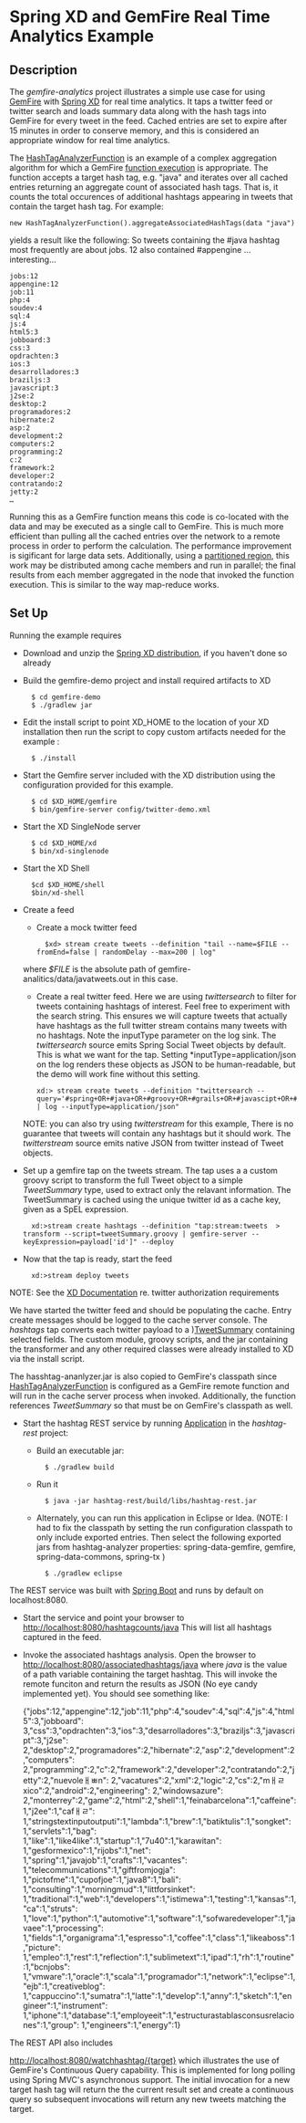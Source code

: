 Spring XD and GemFire Real Time Analytics Example
=

Description
---
The _gemfire-analytics_ project illustrates a simple use case for using [GemFire](http://www.gopivotal.com/pivotal-products/data/pivotal-gemfire) with [Spring XD](http://projects.spring.io/spring-xd/) for real time analytics. It taps a twitter feed or twitter search and loads summary data along with the hash tags into GemFire for every tweet in the feed. Cached entries are set to expire after 15 minutes in order to conserve memory, and this is considered an appropriate window for real time analytics.

The [HashTagAnalyzerFunction](https://github.com/dturanski/SpringOne2013/blob/master/gemfire-demo/hashtag-analyzer/src/main/java/org/springframework/xd/demo/gemfire/function/HashTagAnalyzerFunction.java) is an example of a complex aggregation algorithm for which a GemFire [function execution](http://pubs.vmware.com/vfabric53/topic/com.vmware.vfabric.gemfire.7.0/developing/function_exec/chapter_overview.html) is appropriate. The function accepts a target hash tag, e.g. "java" and iterates over all cached entries returning an aggregate count of associated hash tags. That is, it counts the total occurences of additional hashtags appearing in tweets that contain the target hash tag. For example: 

	new HashTagAnalyzerFunction().aggregateAssociatedHashTags(data "java") 

yields a result like the following: So tweets containing the #java hashtag most frequently are about jobs. 12 also contained #appengine … interesting…
	
	jobs:12
	appengine:12
	job:11
	php:4
	soudev:4
	sql:4
	js:4
	html5:3
	jobboard:3
	css:3
	opdrachten:3
	ios:3
	desarrolladores:3
	braziljs:3
	javascript:3
	j2se:2
	desktop:2
	programadores:2
	hibernate:2
	asp:2
	development:2
	computers:2
	programming:2
	c:2
	framework:2
	developer:2
	contratando:2
	jetty:2
	…
	
Running this as a GemFire function means this code is co-located with the data and may be executed as a single call to GemFire. This is much more efficient than pulling all the cached entries over the network to a remote process in order to perform the calculation. The performance improvement is sigificant for large data sets. Additionally, using a [partitioned region](http://pubs.vmware.com/vfabric53/topic/com.vmware.vfabric.gemfire.7.0/developing/partitioned_regions/how_partitioning_works.html), this work may be distributed among cache members and run in parallel; the final results from each member aggregated in the node that invoked the function execution. This is similar to the way map-reduce works. 


Set Up
----

Running the example requires

* Download and unzip the [Spring XD distribution](http://repo.spring.io/simple/libs-milestone-local/org/springframework/xd/spring-xd/1.0.0.M4/spring-xd-1.0.0.M4-dist.zip), if you haven't done so already

* Build the gemfire-demo project and install required artifacts to XD

		$ cd gemfire-demo
		$ ./gradlew jar

* Edit the install script to point XD_HOME to the location of your XD installation then run the script to copy custom artifacts needed for the example :

		$ ./install

* Start the Gemfire server included with the XD distribution using the configuration provided for this example.

     	$ cd $XD_HOME/gemfire
     	$ bin/gemfire-server config/twitter-demo.xml

* Start the XD SingleNode server

		$ cd $XD_HOME/xd
		$ bin/xd-singlenode 
		
* Start the XD Shell
		
		$cd $XD_HOME/shell
		$bin/xd-shell

* Create a feed
	* Create a mock twitter feed

			$xd> stream create tweets --definition "tail --name=$FILE --fromEnd=false | randomDelay --max=200 | log"
			
     where _$FILE_ is the absolute path of gemfire-analitics/data/javatweets.out in this case.

		
    *	Create a real twitter feed. Here we are using *twittersearch* to filter for tweets containing hashtags of interest. Feel free to experiment with the search string. This ensures we will capture tweets that actually have hashtags as the full twitter stream contains many tweets with no hashtags.  Note the inputType parameter on the log sink. The *twittersearch* source emits Spring Social Tweet objects by default. This is what we want for the tap. Setting *inputType=application/json on the log renders these objects as JSON to be human-readable, but the demo will work fine without this setting.
	
			xd:> stream create tweets --definition "twittersearch --query='#spring+OR+#java+OR+#groovy+OR+#grails+OR+#javascipt+OR+#s12gx' | log --inputType=application/json"
			
	NOTE: you can also try using *twitterstream* for this example, There is no guarantee that tweets will contain any hashtags but it should work. The *twitterstream* source emits native JSON from twitter instead of Tweet objects.

* Set up a gemfire tap on the tweets stream. The tap uses a a custom groovy script to transform the full Tweet object to a simple *TweetSummary* type, used to extract only the relavant information. The TweetSummary is cached using the unique twitter id as a cache key, given as a SpEL expression. 

		xd:>stream create hashtags --definition "tap:stream:tweets  > transform --script=tweetSummary.groovy | gemfire-server --keyExpression=payload['id']" --deploy
	
* Now that the tap is ready, start the feed

		xd:>stream deploy tweets 

NOTE: See the [XD Documentation](https://github.com/spring-projects/spring-xd/wiki/Sources#wiki-twittersearch) re. twitter authorization requirements

We have started the twitter feed and should be populating the cache. Entry create messages should be logged to the cache server console.  The _hashtags_ tap converts each  twitter payload to a )[TweetSummary](https://github.com/dturanski/SpringOne2013/blob/master/gemfire-demo/hashtag-analyzer/src/main/java/org/springframework/xd/demo/gemfire/TweetSummary.java) containing selected fields. The custom module, groovy scripts, and the jar containing the transformer and any other required classes were already installed to XD via the install script.

The hasshtag-ananlyzer.jar is also copied to GemFire's classpath since [HashTagAnalyzerFunction](https://github.com/dturanski/SpringOne2013/blob/master/gemfire-demo/hashtag-analyzer/src/main/java/org/springframework/xd/demo/gemfire/function/HashTagAnalyzerFunction.java) is configured as a GemFire remote function and will run in the cache server process when invoked. Additionally, the function references _TweetSummary_ so that must be on GemFire's classpath as well.
	
* Start the hashtag REST service by running [Application](https://github.com/dturanski/SpringOne2013/blob/master/gemfire-demo/hashtag-rest/src/main/java/org/springframework/xd/demo/gemfire/Application.java) in the _hashtag-rest_ project:

	* Build an executable jar:
 		
 			$ ./gradlew build
 	* Run it
 			
 			$ java -jar hashtag-rest/build/libs/hashtag-rest.jar 	
 	* Alternately, you can run this application in Eclipse or Idea. (NOTE: I had to fix the classpath by setting the run configuration classpath to only include exported entries. Then select the following exported jars from hashtag-analyzer properties: spring-data-gemfire, gemfire, spring-data-commons, spring-tx )
 
 			$ ./gradlew eclipse
	    

The REST service was built with [Spring Boot](http://projects.spring.io/spring-boot/) and runs by default on localhost:8080. 

* Start the service and point your browser to [http://localhost:8080/hashtagcounts/java](http://localhost:8080/hashtagcounts) This will list all hashtags captured in the feed.

* Invoke the associated hashtags analysis. Open the browser to 
[http://localhost:8080/associatedhashtags/java](http://localhost:8080/associatedhashtags/java)  where _java_ is the value of a path variable containing the target hashtag. This will invoke the remote funciton and return the results as JSON (No eye candy implemented yet). You should see something like:

	{"jobs":12,"appengine":12,"job":11,"php":4,"soudev":4,"sql":4,"js":4,"html5":3,"jobboard":	3,"css":3,"opdrachten":3,"ios":3,"desarrolladores":3,"braziljs":3,"javascript":3,"j2se":	2,"desktop":2,"programadores":2,"hibernate":2,"asp":2,"development":2,"computers":	2,"programming":2,"c":2,"framework":2,"developer":2,"contratando":2,"jetty":2,"nuevoleￃﾳn":	2,"vacatures":2,"xml":2,"logic":2,"cs":2,"mￃﾩxico":2,"android":2,"engineering":	2,"windowsazure":	2,"monterrey":2,"game":2,"html":2,"shell":1,"feinabarcelona":1,"caffeine":	1,"j2ee":1,"cafￃﾩ":	1,"stringstextinputoutputi":1,"lambda":1,"brew":1,"batiktulis":1,"songket":	1,"servlets":1,"bag":	1,"like":1,"like4like":1,"startup":1,"7u40":1,"karawitan":	1,"gesformexico":1,"rijobs":1,"net":	1,"spring":1,"javajob":1,"crafts":1,"vacantes":	1,"telecommunications":1,"giftfromjogja":	1,"pictofme":1,"cupofjoe":1,"java8":1,"bali":	1,"consulting":1,"morningmud":1,"littforsinket":	1,"traditional":1,"web":1,"developers":1,"istimewa":1,"testing":1,"kansas":1,"ca":1,"struts":	1,"love":1,"python":1,"automotive":1,"software":1,"sofwaredeveloper":1,"javaee":1,"processing":	1,"fields":1,"organigrama":1,"espresso":1,"coffee":1,"class":1,"likeaboss":1,"picture":	1,"empleo":1,"rest":1,"reflection":1,"sublimetext":1,"ipad":1,"rh":1,"routine":1,"bcnjobs":	1,"vmware":1,"oracle":1,"scala":1,"programador":1,"network":1,"eclipse":1,"ejb":1,"creativeblog":	1,"cappuccino":1,"sumatra":1,"latte":1,"develop":1,"anny":1,"sketch":1,"engineer":1,"instrument":	1,"iphone":1,"database":1,"employeeit":1,"estructurastablasconsusrelaciones":1,"group":	1,"engineers":1,"energy":1}
	
The REST API also includes 

[http://localhost:8080/watchhashtag/{target}](http://localhost:8080/watchhashtag/java) which 
illustrates the use of GemFire's Continuous Query capability. This is implemented for long polling using Spring MVC's asynchronous support. The initial invocation for a new target hash tag will return the the current result set and create a continuous query so subsequent invocations will return any new tweets matching the target.
